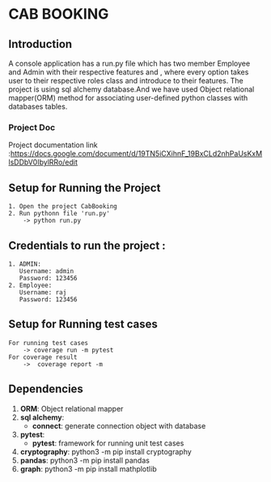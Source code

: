 CAB BOOKING
===============
Introduction
----
A console application has a run.py file which has two member Employee and Admin with their respective features and , where every option takes user to their respective roles class and introduce to their features. The project is using sql alchemy database.And we have used Object relational mapper(ORM) method for associating user-defined python classes with databases tables.
### Project Doc
Project documentation link :https://docs.google.com/document/d/19TN5iCXihnF_19BxCLd2nhPaUsKxMlsDDbV0IbylRRo/edit

Setup for Running the Project
---
```   
1. Open the project CabBooking
2. Run pythonn file 'run.py'
    -> python run.py
```
Credentials to run the project :
---
```
1. ADMIN:
   Username: admin
   Password: 123456
2. Employee:
   Username: raj
   Password: 123456
```
Setup for Running test cases
---
```
For running test cases
    -> coverage run -m pytest
For coverage result
    ->  coverage report -m 
```
Dependencies
----
1. **ORM**:
         Object relational mapper
2. **sql alchemy**:
    - **connect**: generate connection object with database
3. **pytest**:
    - **pytest**: framework for running unit test cases
4. **cryptography**:
    python3 -m pip install cryptography
5. **pandas**:
    python3 -m pip install pandas
6. **graph**:
    python3 -m pip install mathplotlib
